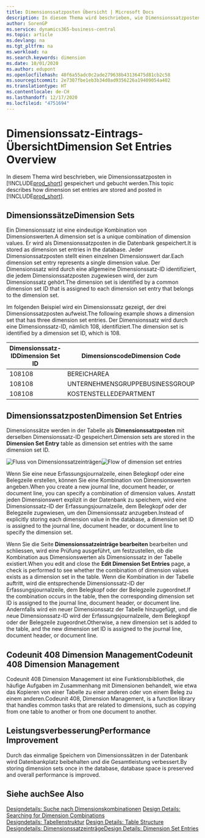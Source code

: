 ```yaml
---
title: Dimensionssatzposten Übersicht | Microsoft Docs
description: In diesem Thema wird beschrieben, wie Dimensionssatzposten in Dynamics 365 gespeichert und gebucht werden.
author: SorenGP
ms.service: dynamics365-business-central
ms.topic: article
ms.devlang: na
ms.tgt_pltfrm: na
ms.workload: na
ms.search.keywords: dimension
ms.date: 10/01/2020
ms.author: edupont
ms.openlocfilehash: 40f6a55adc0c2ade279638b43136475d81cb2c58
ms.sourcegitcommit: 2e7307fbe1eb3b34d0ad9356226a19409054a402
ms.translationtype: HT
ms.contentlocale: de-CH
ms.lasthandoff: 12/17/2020
ms.locfileid: "4751694"
---
```

# <a name="dimension-set-entries-overview"></a><span data-ttu-id="60a77-103">Dimensionssatz-Eintrags-Übersicht</span><span class="sxs-lookup"><span data-stu-id="60a77-103">Dimension Set Entries Overview</span></span>
<span data-ttu-id="60a77-104">In diesem Thema wird beschrieben, wie Dimensionssatzposten in [!INCLUDE[prod_short](includes/prod_short.md)] gespeichert und gebucht werden.</span><span class="sxs-lookup"><span data-stu-id="60a77-104">This topic describes how dimension set entries are stored and posted in [!INCLUDE[prod_short](includes/prod_short.md)].</span></span>  

## <a name="dimension-sets"></a><span data-ttu-id="60a77-105">Dimensionssätze</span><span class="sxs-lookup"><span data-stu-id="60a77-105">Dimension Sets</span></span>  
<span data-ttu-id="60a77-106">Ein Dimensionssatz ist eine eindeutige Kombination von Dimensionswerten.</span><span class="sxs-lookup"><span data-stu-id="60a77-106">A dimension set is a unique combination of dimension values.</span></span> <span data-ttu-id="60a77-107">Er wird als Dimensionssatzposten in die Datenbank gespeichert.</span><span class="sxs-lookup"><span data-stu-id="60a77-107">It is stored as dimension set entries in the database.</span></span> <span data-ttu-id="60a77-108">Jeder Dimensionssatzposten stellt einen einzelnen Dimensionswert dar.</span><span class="sxs-lookup"><span data-stu-id="60a77-108">Each dimension set entry represents a single dimension value.</span></span> <span data-ttu-id="60a77-109">Der Dimensionssatz wird durch eine allgemeine Dimensionssatz-ID identifiziert, die jedem Dimensionssatzposten zugewiesen wird, der zum Dimensionssatz gehört.</span><span class="sxs-lookup"><span data-stu-id="60a77-109">The dimension set is identified by a common dimension set ID that is assigned to each dimension set entry that belongs to the dimension set.</span></span>  

<span data-ttu-id="60a77-110">Im folgenden Beispiel wird ein Dimensionssatz gezeigt, der drei Dimensionssatzposten aufweist.</span><span class="sxs-lookup"><span data-stu-id="60a77-110">The following example shows a dimension set that has three dimension set entries.</span></span> <span data-ttu-id="60a77-111">Der Dimensionssatz wird durch eine Dimensionssatz-ID, nämlich 108, identifiziert.</span><span class="sxs-lookup"><span data-stu-id="60a77-111">The dimension set is identified by a dimension set ID, which is 108.</span></span>  

|<span data-ttu-id="60a77-112">Dimensionssatz-ID</span><span class="sxs-lookup"><span data-stu-id="60a77-112">Dimension Set ID</span></span>|<span data-ttu-id="60a77-113">Dimensionscode</span><span class="sxs-lookup"><span data-stu-id="60a77-113">Dimension Code</span></span>|<span data-ttu-id="60a77-114">Dimensionswertcode</span><span class="sxs-lookup"><span data-stu-id="60a77-114">Dimension Value Code</span></span>|<span data-ttu-id="60a77-115">Dimensionswertname</span><span class="sxs-lookup"><span data-stu-id="60a77-115">Dimension Value Name</span></span>|  
|----------------------|--------------------|--------------------------|--------------------------|  
|<span data-ttu-id="60a77-116">108</span><span class="sxs-lookup"><span data-stu-id="60a77-116">108</span></span>|<span data-ttu-id="60a77-117">BEREICH</span><span class="sxs-lookup"><span data-stu-id="60a77-117">AREA</span></span>|<span data-ttu-id="60a77-118">70</span><span class="sxs-lookup"><span data-stu-id="60a77-118">70</span></span>|<span data-ttu-id="60a77-119">Nordamerika</span><span class="sxs-lookup"><span data-stu-id="60a77-119">America North</span></span>|  
|<span data-ttu-id="60a77-120">108</span><span class="sxs-lookup"><span data-stu-id="60a77-120">108</span></span>|<span data-ttu-id="60a77-121">UNTERNEHMENSGRUPPE</span><span class="sxs-lookup"><span data-stu-id="60a77-121">BUSINESSGROUP</span></span>|<span data-ttu-id="60a77-122">HOME</span><span class="sxs-lookup"><span data-stu-id="60a77-122">HOME</span></span>|<span data-ttu-id="60a77-123">Start</span><span class="sxs-lookup"><span data-stu-id="60a77-123">Home</span></span>|  
|<span data-ttu-id="60a77-124">108</span><span class="sxs-lookup"><span data-stu-id="60a77-124">108</span></span>|<span data-ttu-id="60a77-125">KOSTENSTELLE</span><span class="sxs-lookup"><span data-stu-id="60a77-125">DEPARTMENT</span></span>|<span data-ttu-id="60a77-126">VERKAUF</span><span class="sxs-lookup"><span data-stu-id="60a77-126">SALES</span></span>|<span data-ttu-id="60a77-127">Verkauf</span><span class="sxs-lookup"><span data-stu-id="60a77-127">Sales</span></span>|  

## <a name="dimension-set-entries"></a><span data-ttu-id="60a77-128">Dimensionssatzposten</span><span class="sxs-lookup"><span data-stu-id="60a77-128">Dimension Set Entries</span></span>  
<span data-ttu-id="60a77-129">Dimensionssätze werden in der Tabelle als **Dimensionssatzposten** mit derselben Dimensionssatz-ID gespeichert.</span><span class="sxs-lookup"><span data-stu-id="60a77-129">Dimension sets are stored in the **Dimension Set Entry** table as dimension set entries with the same dimension set ID.</span></span>  

<span data-ttu-id="60a77-130">![Fluss von Dimensionssatzeinträgen](media/dimensionentrynav7.png "Fluss der Dimensionssatzeinträge")</span><span class="sxs-lookup"><span data-stu-id="60a77-130">![Flow of dimension set entries](media/dimensionentrynav7.png "Flow of dimension set entries")</span></span>  

<span data-ttu-id="60a77-131">Wenn Sie eine neue Erfassungsjournalzeile, einen Belegkopf oder eine Belegzeile erstellen, können Sie eine Kombination von Dimensionswerten angeben.</span><span class="sxs-lookup"><span data-stu-id="60a77-131">When you create a new journal line, document header, or document line, you can specify a combination of dimension values.</span></span> <span data-ttu-id="60a77-132">Anstatt jeden Dimensionswert explizit in der Datenbank zu speichern, wird eine Dimensionssatz-ID der Erfassungsjournalzeile, dem Belegkopf oder der Belegzeile zugewiesen, um den Dimensionssatz anzugeben.</span><span class="sxs-lookup"><span data-stu-id="60a77-132">Instead of explicitly storing each dimension value in the database, a dimension set ID is assigned to the journal line, document header, or document line to specify the dimension set.</span></span>  

<span data-ttu-id="60a77-133">Wenn Sie die Seite **Dimensionssatzeinträge bearbeiten** bearbeiten und schliessen, wird eine Prüfung ausgeführt, um festzustellen, ob die Kombination aus Dimensionswerten als Dimensionssatz in der Tabelle existiert.</span><span class="sxs-lookup"><span data-stu-id="60a77-133">When you edit and close the **Edit Dimension Set Entries** page, a check is performed to see whether the combination of dimension values exists as a dimension set in the table.</span></span> <span data-ttu-id="60a77-134">Wenn die Kombination in der Tabelle auftritt, wird die entsprechende Dimensionssatz-ID der Erfassungsjournalzeile, dem Belegkopf oder der Belegzeile zugeordnet.</span><span class="sxs-lookup"><span data-stu-id="60a77-134">If the combination occurs in the table, then the corresponding dimension set ID is assigned to the journal line, document header, or document line.</span></span> <span data-ttu-id="60a77-135">Andernfalls wird ein neuer Dimensionssatz der Tabelle hinzugefügt, und die neue Dimensionssatz-ID wird der Erfassungsjournalzeile, dem Belegkopf oder der Belegzeile zugeordnet.</span><span class="sxs-lookup"><span data-stu-id="60a77-135">Otherwise, a new dimension set is added to the table, and the new dimension set ID is assigned to the journal line, document header, or document line.</span></span>

## <a name="codeunit-408-dimension-management"></a><span data-ttu-id="60a77-136">Codeunit 408 Dimension Management</span><span class="sxs-lookup"><span data-stu-id="60a77-136">Codeunit 408 Dimension Management</span></span>
<span data-ttu-id="60a77-137">Codeunit 408 Dimension Management ist eine Funktionsbibliothek, die häufige Aufgaben im Zusammenhang mit Dimensionen behandelt, wie etwa das Kopieren von einer Tabelle zu einer anderen oder von einem Beleg zu einem anderen.</span><span class="sxs-lookup"><span data-stu-id="60a77-137">Codeunit 408, Dimension Management, is a function library that handles common tasks that are related to dimensions, such as copying from one table to another or from one document to another.</span></span>

## <a name="performance-improvement"></a><span data-ttu-id="60a77-138">Leistungsverbesserung</span><span class="sxs-lookup"><span data-stu-id="60a77-138">Performance Improvement</span></span>  
<span data-ttu-id="60a77-139">Durch das einmalige Speichern von Dimensionssätzen in der Datenbank wird Datenbankplatz beibehalten und die Gesamtleistung verbessert.</span><span class="sxs-lookup"><span data-stu-id="60a77-139">By storing dimension sets once in the database, database space is preserved and overall performance is improved.</span></span>  

## <a name="see-also"></a><span data-ttu-id="60a77-140">Siehe auch</span><span class="sxs-lookup"><span data-stu-id="60a77-140">See Also</span></span>  
<span data-ttu-id="60a77-141">[Designdetails: Suche nach Dimensionskombinationen](design-details-searching-for-dimension-combinations.md) </span><span class="sxs-lookup"><span data-stu-id="60a77-141">[Design Details: Searching for Dimension Combinations](design-details-searching-for-dimension-combinations.md) </span></span>  
<span data-ttu-id="60a77-142">[Designdetails: Tabellenstruktur](design-details-table-structure.md) </span><span class="sxs-lookup"><span data-stu-id="60a77-142">[Design Details: Table Structure](design-details-table-structure.md) </span></span>  
[<span data-ttu-id="60a77-143">Designdetails: Dimensionssatzeinträge</span><span class="sxs-lookup"><span data-stu-id="60a77-143">Design Details: Dimension Set Entries</span></span>](design-details-dimension-set-entries.md)   
